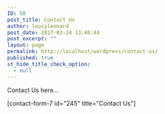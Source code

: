 ```yaml
---
ID: 50
post_title: Contact Us
author: lousyleonard
post_date: 2017-03-24 13:40:44
post_excerpt: ""
layout: page
permalink: http://localhost/wordpress/contact-us/
published: true
st_hide_title_check_option:
  - null
---
```

Contact Us here...

[contact-form-7 id="245" title="Contact Us"]